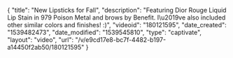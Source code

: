 {
    "title": "New Lipsticks for Fall",
    "description": "Featuring Dior Rouge Liquid Lip Stain in 979 Poison Metal and brows by Benefit. I\u2019ve also included other similar colors and finishes! :)",
    "videoid": "180121595",
    "date_created": "1539482473",
    "date_modified": "1539545810",
    "type": "captivate",
    "layout": "video",
    "url": "\/v\/e9cd17e8-bc7f-4482-b197-a14450f2ab50\/180121595"
}
